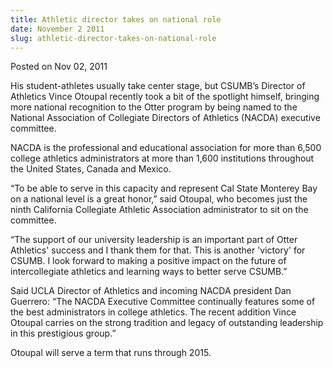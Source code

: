 ```yaml
---
title: Athletic director takes on national role
date: November 2 2011
slug: athletic-director-takes-on-national-role
---
```


 



<span class="date">Posted on Nov 02, 2011    </span>
<p>His student-athletes usually take center stage, but CSUMB&#x2019;s
Director of Athletics Vince Otoupal recently took a bit of the
spotlight himself, bringing more national recognition to the Otter
program by being named to the National Association of Collegiate
Directors of Athletics (NACDA) executive committee.</p>
<p>NACDA is the professional and educational association for more
than 6,500 college athletics administrators at more than 1,600
institutions throughout the United States, Canada and Mexico.</p>
<p>&#x201C;To be able to serve in this capacity and represent Cal State
Monterey Bay on a national level is a great honor,&#x201D; said Otoupal,
who becomes just the ninth California Collegiate Athletic
Association administrator to sit on the committee.</p>
<p>&#x201C;The support of our university leadership is an important part
of Otter Athletics&apos; success and I thank them for that. This is
another &apos;victory&apos; for CSUMB. I look forward to making a positive
impact on the future of intercollegiate athletics and learning ways
to better serve CSUMB.&#x201D;</p>
<p>Said UCLA Director of Athletics and incoming NACDA president Dan
Guerrero: &#x201C;The NACDA Executive Committee continually features some
of the best administrators in college athletics. The recent
addition Vince Otoupal carries on the strong tradition and legacy
of outstanding leadership in this prestigious group.&#x201D;</p>
<p>Otoupal will serve a term that runs through 2015.<br>
&#xA0;</br></p>





 
